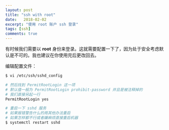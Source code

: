 ```yaml
---
layout: post
title: "ssh with root"
date:   2018-02-02
excerpt: "使用 root 账户 ssh 登录"
tags: [ssh]
comments: true
---
```


有时候我们需要以 **root** 身份来登录。这就需要配置一下了，因为处于安全考虑默认是不可的。我也建议在你使用完后更改回去。

编辑配置文件：

```sh
$ vi /etc/ssh/sshd_config

# 然后找到 PermitRootLogin 这一项
# 默认值一般为 PermitRootLogin prohibit-password 并且是被注释掉的
# 我们直接另起一行
PermitRootLogin yes

# 重启一下 sshd 服务
# 如果报错警告什么的用其他办法重启
# 如果怎样都不行或者嫌麻烦直接重启机器
$ systemctl restart sshd
```

